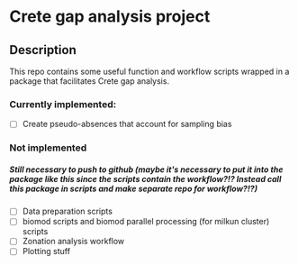 # Crete gap analysis project
## Description
This repo contains some useful function and workflow scripts wrapped in a package that facilitates Crete gap analysis.

### Currently implemented:
- [ ] Create pseudo-absences that account for sampling bias

### Not implemented
##### Still necessary to push to github (maybe it's necessary to put it into the package like this since the scripts contain the workflow?!? Instead call this package in scripts and make separate repo for workflow?!?)
- [ ] Data preparation scripts
- [ ] biomod scripts and biomod parallel processing (for milkun cluster) scripts
- [ ] Zonation analysis workflow
- [ ] Plotting stuff 